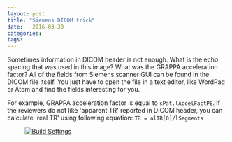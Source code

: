 ```yaml
---
layout: post
title: "Siemens DICOM trick"
date:   2016-03-30
categories: 
tags: 
---
```


Sometimes information in DICOM header is not enough. What is the echo spacing that was used in this image? What was the GRAPPA acceleration factor? All of the fields from Siemens scanner GUI can be found in the DICOM file itself. You just have to open the file in a text editor, like WordPad or Atom and find the fields interesting for you. 

For example, GRAPPA acceleration factor is equal to ``sPat.lAccelFactPE``. If the reviewers do not like 'apparent TR' reported in DICOM header, you can calculate 'real TR' using following equation:
``TR = alTR[0]/lSegments``

<figure>
  <a href="{{ site.url }}/images/SiemensDicom.png"><img src="{{ site.url }}/images/SiemensDicom.png" alt="Build Settings"></a>
  <figcaption></figcaption>
</figure>